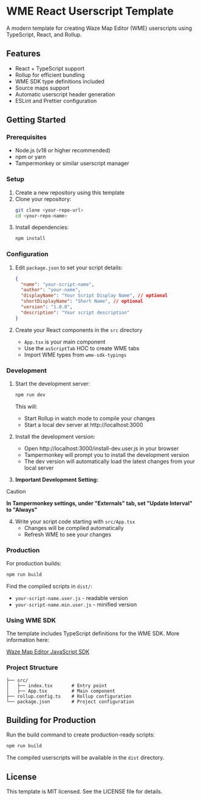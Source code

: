# WME React Userscript Template

A modern template for creating Waze Map Editor (WME) userscripts using TypeScript, React, and Rollup.

## Features

- React + TypeScript support
- Rollup for efficient bundling
- WME SDK type definitions included
- Source maps support
- Automatic userscript header generation
- ESLint and Prettier configuration

## Getting Started

### Prerequisites

- Node.js (v18 or higher recommended)
- npm or yarn
- Tampermonkey or similar userscript manager

### Setup

1. Create a new repository using this template
2. Clone your repository:
   ```bash
   git clone <your-repo-url>
   cd <your-repo-name>
   ```
3. Install dependencies:
   ```bash
   npm install
   ```

### Configuration

1. Edit `package.json` to set your script details:
   ```json
   {
     "name": "your-script-name",
     "author": "your-name",
     "displayName": "Your Script Display Name", // optional
     "shortDisplayName": "Short Name", // optional
     "version": "1.0.0",
     "description": "Your script description"
   }
   ```

2. Create your React components in the `src` directory
   - `App.tsx` is your main component
   - Use the `asScriptTab` HOC to create WME tabs
   - Import WME types from `wme-sdk-typings`

### Development

1. Start the development server:
   ```bash
   npm run dev
   ```
   This will:
   - Start Rollup in watch mode to compile your changes
   - Start a local dev server at http://localhost:3000

2. Install the development version:
   - Open http://localhost:3000/install-dev.user.js in your browser
   - Tampermonkey will prompt you to install the development version
   - The dev version will automatically load the latest changes from your local server

3. **Important Development Setting:**

> [!CAUTION]
> **In Tampermonkey settings, under "Externals" tab, set "Update Interval" to "Always"**

4. Write your script code starting with `src/App.tsx`
   - Changes will be compiled automatically
   - Refresh WME to see your changes

### Production

For production builds:
   ```bash
   npm run build
   ```
   Find the compiled scripts in `dist/`:
   - `your-script-name.user.js` - readable version
   - `your-script-name.min.user.js` - minified version

### Using WME SDK

The template includes TypeScript definitions for the WME SDK. More information here:

[Waze Map Editor JavaScript SDK](https://web-assets.waze.com/wme_sdk_docs/production/latest/index.html)

### Project Structure

```
├── src/
│   ├── index.tsx       # Entry point
│   ├── App.tsx         # Main component
├── rollup.config.ts    # Rollup configuration
└── package.json        # Project configuration
```

## Building for Production

Run the build command to create production-ready scripts:

```bash
npm run build
```

The compiled userscripts will be available in the `dist` directory.

## License

This template is MIT licensed. See the LICENSE file for details.
